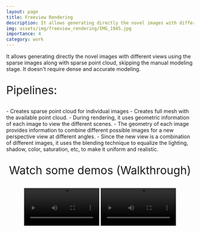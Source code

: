 ```yaml
---
layout: page
title: Freeview Rendering
description: It allows generating directly the novel images with different views using the sparse images along with sparse point cloud, skipping the manual modeling stage. It doesn't require dense and accurate modeling.
img: assets/img/freeview_rendering/IMG_1945.jpg
importance: 4
category: work
---
```



It allows generating directly the novel images with different views using the sparse images along with sparse point cloud, skipping the manual modeling stage. It doesn't require dense and accurate modeling.<br>
<p style="font-size:30px">Pipelines:</p>
- Creates sparse point cloud for individual images
- Creates full mesh with the available point cloud.
- During rendering, it uses geometric information of each image to view the different scenes.
- The geometry of each image provides information to combine different possible images for a new perspective view at different angles.
- Since the new view is a combination of different images, it uses the blending technique to equalize the lighting, shadow, color, saturation, etc, to make it uniform and realistic.

<center>
<p style="font-size:30px">Watch some demos (Walkthrough)</p>
<video style="width:40%; height:auto;" controls loop="loop">
<source src="https://drive.google.com/uc?export=download&id=1z6RYLVyvQAhDR7sCIXWqmkfKfcqAtxjv" type="video/mp4">
</video>
<video style="width:40%; height:auto;" controls loop="loop">
<source src="https://drive.google.com/uc?export=download&id=1ChIMQ4DfAYOcdRQG8eZiKw-55BMOJN7u" type="video/mp4">
</video>
</center>

